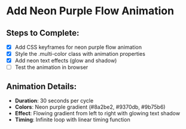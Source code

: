 # Add Neon Purple Flow Animation

## Steps to Complete:
- [x] Add CSS keyframes for neon purple flow animation
- [x] Style the .multi-color class with animation properties
- [x] Add neon text effects (glow and shadow)
- [ ] Test the animation in browser

## Animation Details:
- **Duration**: 30 seconds per cycle
- **Colors**: Neon purple gradient (#8a2be2, #9370db, #9b75b6)
- **Effect**: Flowing gradient from left to right with glowing text shadow
- **Timing**: Infinite loop with linear timing function
